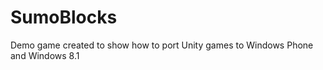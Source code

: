 SumoBlocks
==========

Demo game created to show how to port Unity games to Windows Phone and Windows 8.1
